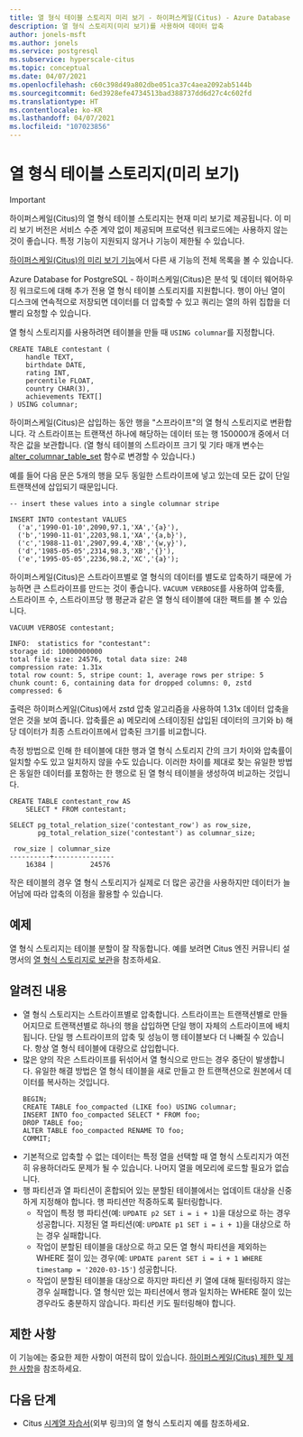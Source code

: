 ```yaml
---
title: 열 형식 테이블 스토리지 미리 보기 - 하이퍼스케일(Citus) - Azure Database for PostgreSQL
description: 열 형식 스토리지(미리 보기)를 사용하여 데이터 압축
author: jonels-msft
ms.author: jonels
ms.service: postgresql
ms.subservice: hyperscale-citus
ms.topic: conceptual
ms.date: 04/07/2021
ms.openlocfilehash: c60c398d49a802dbe051ca37c4aea2092ab5144b
ms.sourcegitcommit: 6ed3928efe4734513bad388737dd6d27c4c602fd
ms.translationtype: HT
ms.contentlocale: ko-KR
ms.lasthandoff: 04/07/2021
ms.locfileid: "107023856"
---
```

# <a name="columnar-table-storage-preview"></a>열 형식 테이블 스토리지(미리 보기)

> [!IMPORTANT]
> 하이퍼스케일(Citus)의 열 형식 테이블 스토리지는 현재 미리 보기로 제공됩니다. 이 미리 보기 버전은 서비스 수준 계약 없이 제공되며 프로덕션 워크로드에는 사용하지 않는 것이 좋습니다. 특정 기능이 지원되지 않거나 기능이 제한될 수 있습니다.
>
> [하이퍼스케일(Citus)의 미리 보기 기능](hyperscale-preview-features.md)에서 다른 새 기능의 전체 목록을 볼 수 있습니다.

Azure Database for PostgreSQL - 하이퍼스케일(Citus)은 분석 및 데이터 웨어하우징 워크로드에 대해 추가 전용 열 형식 테이블 스토리지를 지원합니다. 행이 아닌 열이 디스크에 연속적으로 저장되면 데이터를 더 압축할 수 있고 쿼리는 열의 하위 집합을 더 빨리 요청할 수 있습니다.

열 형식 스토리지를 사용하려면 테이블을 만들 때 `USING columnar`를 지정합니다.

```postgresql
CREATE TABLE contestant (
    handle TEXT,
    birthdate DATE,
    rating INT,
    percentile FLOAT,
    country CHAR(3),
    achievements TEXT[]
) USING columnar;
```

하이퍼스케일(Citus)은 삽입하는 동안 행을 "스프라이프"의 열 형식 스토리지로 변환합니다. 각 스트라이프는 트랜잭션 하나에 해당하는 데이터 또는 행 150000개 중에서 더 작은 값을 보관합니다.  (열 형식 테이블의 스트라이프 크기 및 기타 매개 변수는 [alter_columnar_table_set](reference-hyperscale-functions.md#alter_columnar_table_set) 함수로 변경할 수 있습니다.)

예를 들어 다음 문은 5개의 행을 모두 동일한 스트라이프에 넣고 있는데 모든 값이 단일 트랜잭션에 삽입되기 때문입니다.

```postgresql
-- insert these values into a single columnar stripe

INSERT INTO contestant VALUES
  ('a','1990-01-10',2090,97.1,'XA','{a}'),
  ('b','1990-11-01',2203,98.1,'XA','{a,b}'),
  ('c','1988-11-01',2907,99.4,'XB','{w,y}'),
  ('d','1985-05-05',2314,98.3,'XB','{}'),
  ('e','1995-05-05',2236,98.2,'XC','{a}');
```

하이퍼스케일(Citus)은 스트라이프별로 열 형식의 데이터를 별도로 압축하기 때문에 가능하면 큰 스트라이프를 만드는 것이 좋습니다. `VACUUM VERBOSE`를 사용하여 압축률, 스트라이프 수, 스트라이프당 행 평균과 같은 열 형식 테이블에 대한 팩트를 볼 수 있습니다.

```postgresql
VACUUM VERBOSE contestant;
```
```
INFO:  statistics for "contestant":
storage id: 10000000000
total file size: 24576, total data size: 248
compression rate: 1.31x
total row count: 5, stripe count: 1, average rows per stripe: 5
chunk count: 6, containing data for dropped columns: 0, zstd compressed: 6
```

출력은 하이퍼스케일(Citus)에서 zstd 압축 알고리즘을 사용하여 1.31x 데이터 압축을 얻은 것을 보여 줍니다. 압축률은 a) 메모리에 스테이징된 삽입된 데이터의 크기와 b) 해당 데이터가 최종 스트라이프에서 압축된 크기를 비교합니다.

측정 방법으로 인해 한 테이블에 대한 행과 열 형식 스토리지 간의 크기 차이와 압축률이 일치할 수도 있고 일치하지 않을 수도 있습니다. 이러한 차이를 제대로 찾는 유일한 방법은 동일한 데이터를 포함하는 한 행으로 된 열 형식 테이블을 생성하여 비교하는 것입니다.

```postgresql
CREATE TABLE contestant_row AS
    SELECT * FROM contestant;

SELECT pg_total_relation_size('contestant_row') as row_size,
       pg_total_relation_size('contestant') as columnar_size;
```
```
 row_size | columnar_size
----------+---------------
    16384 |         24576
```

작은 테이블의 경우 열 형식 스토리지가 실제로 더 많은 공간을 사용하지만 데이터가 늘어남에 따라 압축의 이점을 활용할 수 있습니다.

## <a name="example"></a>예제

열 형식 스토리지는 테이블 분할이 잘 작동합니다. 예를 보려면 Citus 엔진 커뮤니티 설명서의 [열 형식 스토리지로 보관](https://docs.citusdata.com/en/stable/use_cases/timeseries.html#archiving-with-columnar-storage)을 참조하세요.

## <a name="gotchas"></a>알려진 내용

* 열 형식 스토리지는 스트라이프별로 압축합니다. 스트라이프는 트랜잭션별로 만들어지므로 트랜잭션별로 하나의 행을 삽입하면 단일 행이 자체의 스트라이프에 배치됩니다. 단일 행 스트라이프의 압축 및 성능이 행 테이블보다 더 나빠질 수 있습니다. 항상 열 형식 테이블에 대량으로 삽입합니다.
* 많은 양의 작은 스트라이프를 뒤섞어서 열 형식으로 만드는 경우 중단이 발생합니다.
  유일한 해결 방법은 열 형식 테이블을 새로 만들고 한 트랜잭션으로 원본에서 데이터를 복사하는 것입니다.
  ```postgresql
  BEGIN;
  CREATE TABLE foo_compacted (LIKE foo) USING columnar;
  INSERT INTO foo_compacted SELECT * FROM foo;
  DROP TABLE foo;
  ALTER TABLE foo_compacted RENAME TO foo;
  COMMIT;
  ```
* 기본적으로 압축할 수 없는 데이터는 특정 열을 선택할 때 열 형식 스토리지가 여전히 유용하더라도 문제가 될 수 있습니다. 나머지 열을 메모리에 로드할 필요가 없습니다.
* 행 파티션과 열 파티션이 혼합되어 있는 분할된 테이블에서는 업데이트 대상을 신중하게 지정해야 합니다. 행 파티션만 적중하도록 필터링합니다.
   * 작업이 특정 행 파티션(예: `UPDATE p2 SET i = i + 1`)을 대상으로 하는 경우 성공합니다. 지정된 열 파티션(예: `UPDATE p1 SET i = i + 1`)을 대상으로 하는 경우 실패합니다.
   * 작업이 분할된 테이블을 대상으로 하고 모든 열 형식 파티션을 제외하는 WHERE 절이 있는 경우(예: `UPDATE parent SET i = i + 1 WHERE timestamp = '2020-03-15'`) 성공합니다.
   * 작업이 분할된 테이블을 대상으로 하지만 파티션 키 열에 대해 필터링하지 않는 경우 실패합니다. 열 형식만 있는 파티션에서 행과 일치하는 WHERE 절이 있는 경우라도 충분하지 않습니다. 파티션 키도 필터링해야 합니다.

## <a name="limitations"></a>제한 사항

이 기능에는 중요한 제한 사항이 여전히 많이 있습니다. [하이퍼스케일(Citus) 제한 및 제한 사항](concepts-hyperscale-limits.md#columnar-storage)을 참조하세요.

## <a name="next-steps"></a>다음 단계

* Citus [시계열 자습서](https://docs.citusdata.com/en/stable/use_cases/timeseries.html#archiving-with-columnar-storage)(외부 링크)의 열 형식 스토리지 예를 참조하세요.
